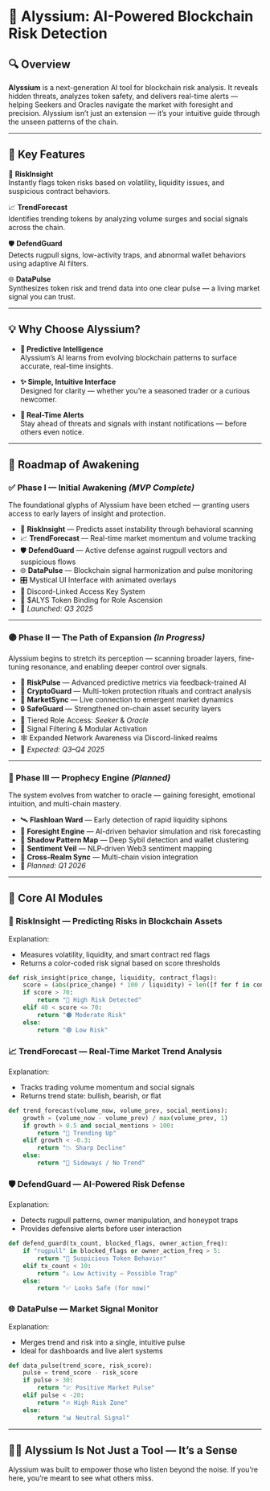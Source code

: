 # 🌟 Alyssium: AI-Powered Blockchain Risk Detection

## 🔍 Overview

**Alyssium** is a next-generation AI tool for blockchain risk analysis. It reveals hidden threats, analyzes token safety, and delivers real-time alerts — helping Seekers and Oracles navigate the market with foresight and precision. Alyssium isn’t just an extension — it’s your intuitive guide through the unseen patterns of the chain.

---

## 🔑 Key Features

🔮 **RiskInsight**  
Instantly flags token risks based on volatility, liquidity issues, and suspicious contract behaviors.

📈 **TrendForecast**  
Identifies trending tokens by analyzing volume surges and social signals across the chain.

🛡️ **DefendGuard**  
Detects rugpull signs, low-activity traps, and abnormal wallet behaviors using adaptive AI filters.

🌐 **DataPulse**  
Synthesizes token risk and trend data into one clear pulse — a living market signal you can trust.

---

## 💡 Why Choose Alyssium?

- **🧠 Predictive Intelligence**  
  Alyssium’s AI learns from evolving blockchain patterns to surface accurate, real-time insights.

- **✨ Simple, Intuitive Interface**  
  Designed for clarity — whether you’re a seasoned trader or a curious newcomer.

- **📣 Real-Time Alerts**  
  Stay ahead of threats and signals with instant notifications — before others even notice.


---

## 🧬 Roadmap of Awakening

### ✅ Phase I — Initial Awakening *(MVP Complete)*  
The foundational glyphs of Alyssium have been etched — granting users access to early layers of insight and protection.

- 🧿 **RiskInsight** — Predicts asset instability through behavioral scanning  
- 📈 **TrendForecast** — Real-time market momentum and volume tracking  
- 🛡️ **DefendGuard** — Active defense against rugpull vectors and suspicious flows  
- 🌐 **DataPulse** — Blockchain signal harmonization and pulse monitoring  
- 🎛️ Mystical UI Interface with animated overlays  
- 🔗 Discord-Linked Access Key System  
- 💠 $ALYS Token Binding for Role Ascension  
- 📅 *Launched: Q3 2025*

---

### 🟣 Phase II — The Path of Expansion *(In Progress)*  
Alyssium begins to stretch its perception — scanning broader layers, fine-tuning resonance, and enabling deeper control over signals.

- 🌌 **RiskPulse** — Advanced predictive metrics via feedback-trained AI  
- 🧭 **CryptoGuard** — Multi-token protection rituals and contract analysis  
- 📡 **MarketSync** — Live connection to emergent market dynamics  
- 🔒 **SafeGuard** — Strengthened on-chain asset security layers  
- 🧬 Tiered Role Access: *Seeker* & *Oracle*  
- 🧿 Signal Filtering & Modular Activation  
- 🕸️ Expanded Network Awareness via Discord-linked realms  
- 📅 *Expected: Q3–Q4 2025*

---

### 🔮 Phase III — Prophecy Engine *(Planned)*  
The system evolves from watcher to oracle — gaining foresight, emotional intuition, and multi-chain mastery.

- 🛰️ **Flashloan Ward** — Early detection of rapid liquidity siphons  
- 🧠 **Foresight Engine** — AI-driven behavior simulation and risk forecasting  
- 🧬 **Shadow Pattern Map** — Deep Sybil detection and wallet clustering  
- 💬 **Sentiment Veil** — NLP-driven Web3 sentiment mapping  
- 🌉 **Cross-Realm Sync** — Multi-chain vision integration  
- 📅 *Planned: Q1 2026*

---

## 🔧 Core AI Modules

### 🔮 RiskInsight — Predicting Risks in Blockchain Assets
Explanation:
- Measures volatility, liquidity, and smart contract red flags
- Returns a color-coded risk signal based on score thresholds


```python
def risk_insight(price_change, liquidity, contract_flags):
    score = (abs(price_change) * 100 / liquidity) + len([f for f in contract_flags if f == "⚠️"])
    if score > 70:
        return "🔴 High Risk Detected"
    elif 40 < score <= 70:
        return "🟠 Moderate Risk"
    else:
        return "🟢 Low Risk"
```

### 📈 TrendForecast — Real-Time Market Trend Analysis
Explanation:
- Tracks trading volume momentum and social signals
- Returns trend state: bullish, bearish, or flat

```python
def trend_forecast(volume_now, volume_prev, social_mentions):
    growth = (volume_now - volume_prev) / max(volume_prev, 1)
    if growth > 0.5 and social_mentions > 100:
        return "🚀 Trending Up"
    elif growth < -0.3:
        return "📉 Sharp Decline"
    else:
        return "🔄 Sideways / No Trend"
```

### 🛡️ DefendGuard — AI-Powered Risk Defense
Explanation:
- Detects rugpull patterns, owner manipulation, and honeypot traps
- Provides defensive alerts before user interaction


```python
def defend_guard(tx_count, blocked_flags, owner_action_freq):
    if "rugpull" in blocked_flags or owner_action_freq > 5:
        return "🚫 Suspicious Token Behavior"
    elif tx_count < 10:
        return "⚠️ Low Activity — Possible Trap"
    else:
        return "✅ Looks Safe (for now)"
```

### 🌐 DataPulse — Market Signal Monitor
Explanation:
- Merges trend and risk into a single, intuitive pulse
- Ideal for dashboards and live alert systems

```python
def data_pulse(trend_score, risk_score):
    pulse = trend_score - risk_score
    if pulse > 30:
        return "💹 Positive Market Pulse"
    elif pulse < -20:
        return "🔥 High Risk Zone"
    else:
        return "📊 Neutral Signal"
```

---

## 🧙‍♀️ Alyssium Is Not Just a Tool — It’s a Sense

Alyssium was built to empower those who listen beyond the noise. If you’re here, you’re meant to see what others miss.

